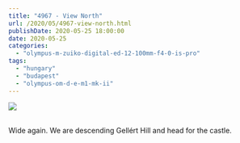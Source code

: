 ```yaml
---
title: "4967 - View North"
url: /2020/05/4967-view-north.html
publishDate: 2020-05-25 18:00:00
date: 2020-05-25
categories: 
  - "olympus-m-zuiko-digital-ed-12-100mm-f4-0-is-pro"
tags: 
  - "hungary"
  - "budapest"
  - "olympus-om-d-e-m1-mk-ii"
---
```

<div class="container">
<div class="center"><a target="_blank" href="https://d25zfm9zpd7gm5.cloudfront.net/1200x1200/2018/20180521_122501_lr.jpg"><img class="webfeedsFeaturedVisual" src="https://d25zfm9zpd7gm5.cloudfront.net/0600x0600/2018/20180521_122501_lr.jpg" /></a></div>
</div>
<br />

Wide again. We are descending Gellért Hill and head for the castle.